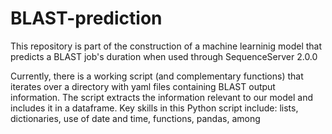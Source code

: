 # BLAST-prediction
 
This repository is part of the construction of a machine learninig model that predicts a BLAST job's duration when used through SequenceServer 2.0.0

Currently, there is a working script (and complementary functions) that iterates over a directory with yaml files containing BLAST output information. The script extracts the information relevant to our model and includes it in a dataframe. Key skills in this Python script include: lists, dictionaries, use of date and time, functions, pandas, among
